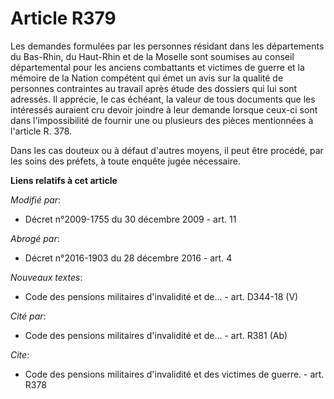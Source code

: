 # Article R379

Les demandes formulées par les personnes résidant dans les départements du Bas-Rhin, du Haut-Rhin et de la Moselle sont
soumises au conseil départemental pour les anciens combattants et victimes de guerre et la mémoire de la Nation compétent qui
émet un avis sur la qualité de personnes contraintes au travail après étude des dossiers qui lui sont adressés. Il apprécie,
le cas échéant, la valeur de tous documents que les intéressés auraient cru devoir joindre à leur demande lorsque ceux-ci
sont dans l'impossibilité de fournir une ou plusieurs des pièces mentionnées à l'article R. 378. 

Dans les cas douteux ou à défaut d'autres moyens, il peut être procédé, par les soins des préfets, à toute enquête jugée
nécessaire.

**Liens relatifs à cet article**

_Modifié par_:

  - Décret n°2009-1755 du 30 décembre 2009 - art. 11

_Abrogé par_:

  - Décret n°2016-1903 du 28 décembre 2016 - art. 4

_Nouveaux textes_:

  - Code des pensions militaires d'invalidité et de... - art. D344-18 (V)

_Cité par_:

  - Code des pensions militaires d'invalidité et de... - art. R381 (Ab)

_Cite_:

  - Code des pensions militaires d'invalidité et des victimes de guerre. - art. R378

